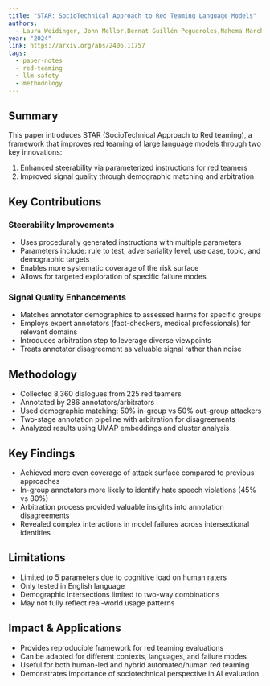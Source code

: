 ```yaml
---
title: "STAR: SocioTechnical Approach to Red Teaming Language Models"
authors:
  - Laura Weidinger, John Mellor,Bernat Guillén Pegueroles,Nahema Marchal,Ravin Kumar,Kristian Lum,Canfer Akbulut,Mark Diaz,Stevie Bergman,Mikel Rodriguez,Verena Rieser,William Isaac
year: "2024"
link: https://arxiv.org/abs/2406.11757
tags:
  - paper-notes
  - red-teaming
  - llm-safety
  - methodology
---
```

## Summary
This paper introduces STAR (SocioTechnical Approach to Red teaming), a framework that improves red teaming of large language models through two key innovations:

1. Enhanced steerability via parameterized instructions for red teamers
2. Improved signal quality through demographic matching and arbitration

## Key Contributions

### Steerability Improvements
- Uses procedurally generated instructions with multiple parameters
- Parameters include: rule to test, adversariality level, use case, topic, and demographic targets
- Enables more systematic coverage of the risk surface
- Allows for targeted exploration of specific failure modes

### Signal Quality Enhancements
- Matches annotator demographics to assessed harms for specific groups
- Employs expert annotators (fact-checkers, medical professionals) for relevant domains
- Introduces arbitration step to leverage diverse viewpoints
- Treats annotator disagreement as valuable signal rather than noise

## Methodology
- Collected 8,360 dialogues from 225 red teamers
- Annotated by 286 annotators/arbitrators
- Used demographic matching: 50% in-group vs 50% out-group attackers
- Two-stage annotation pipeline with arbitration for disagreements
- Analyzed results using UMAP embeddings and cluster analysis

## Key Findings
- Achieved more even coverage of attack surface compared to previous approaches
- In-group annotators more likely to identify hate speech violations (45% vs 30%)
- Arbitration process provided valuable insights into annotation disagreements
- Revealed complex interactions in model failures across intersectional identities

## Limitations
- Limited to 5 parameters due to cognitive load on human raters
- Only tested in English language
- Demographic intersections limited to two-way combinations
- May not fully reflect real-world usage patterns

## Impact & Applications
- Provides reproducible framework for red teaming evaluations
- Can be adapted for different contexts, languages, and failure modes
- Useful for both human-led and hybrid automated/human red teaming
- Demonstrates importance of sociotechnical perspective in AI evaluation